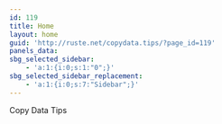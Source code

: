 ```yaml
---
id: 119
title: Home
layout: home
guid: 'http://ruste.net/copydata.tips/?page_id=119'
panels_data:
sbg_selected_sidebar:
    - 'a:1:{i:0;s:1:"0";}'
sbg_selected_sidebar_replacement:
    - 'a:1:{i:0;s:7:"Sidebar";}'
---
```



<div class="panel-layout" id="pl-119"><div class="panel-grid panel-no-style" id="pg-119-0"><div class="panel-grid-cell" id="pgc-119-0-0"><div class="so-panel widget widget_circleicon-widget panel-first-child panel-last-child" data-index="0" id="panel-119-0-0-0"><div class="circle-icon-box circle-icon-hide-box"><div class="circle-icon-wrapper">   

</div> Copy Data Tips

</div></div></div></div></div>
